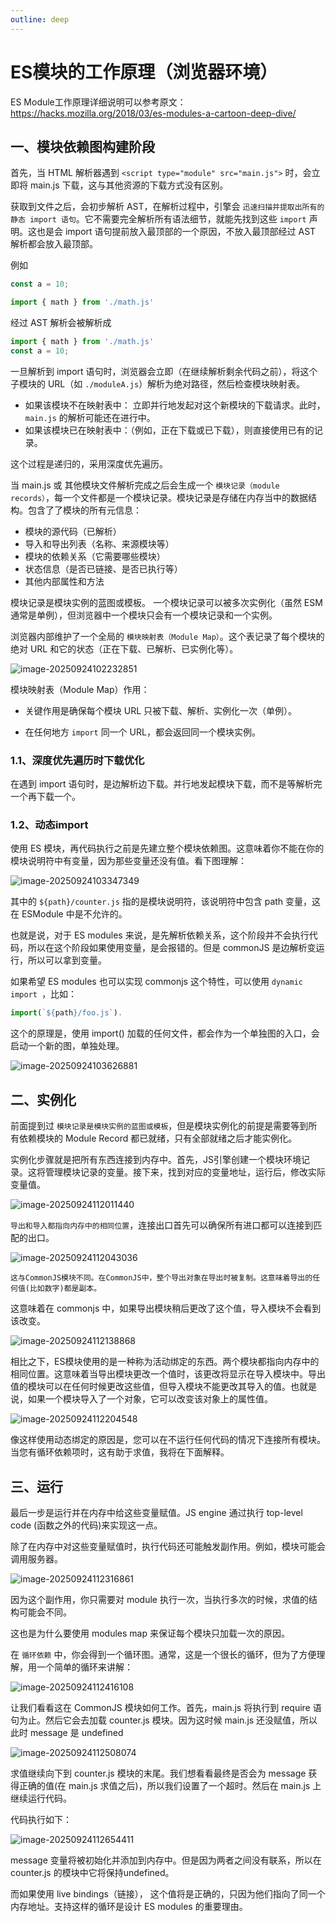 ```yaml
---
outline: deep
---
```


# ES模块的工作原理（浏览器环境）

ES Module工作原理详细说明可以参考原文：https://hacks.mozilla.org/2018/03/es-modules-a-cartoon-deep-dive/

## 一、模块依赖图构建阶段

首先，当 HTML 解析器遇到 `<script type="module" src="main.js">` 时，会立即将 main.js 下载，这与其他资源的下载方式没有区别。

获取到文件之后，会初步解析 AST，在解析过程中，引擎会 `迅速扫描并提取出所有的静态 import 语句`。它不需要完全解析所有语法细节，就能先找到这些 `import` 声明。这也是会 import 语句提前放入最顶部的一个原因，不放入最顶部经过 AST 解析都会放入最顶部。

例如

```javascript
const a = 10;

import { math } from './math.js'
```

经过 AST 解析会被解析成

```javascript
import { math } from './math.js'
const a = 10;
```

一旦解析到 import 语句时，浏览器会立即（在继续解析剩余代码之前），将这个子模块的 URL（如 `./moduleA.js`）解析为绝对路径，然后检查模块映射表。

+ 如果该模块不在映射表中： 立即并行地发起对这个新模块的下载请求。此时，`main.js` 的解析可能还在进行中。
+ 如果该模块已在映射表中：（例如，正在下载或已下载），则直接使用已有的记录。

这个过程是递归的，采用深度优先遍历。

当 main.js 或 其他模块文件解析完成之后会生成一个 `模块记录（module records）`，每一个文件都是一个模块记录。模块记录是存储在内存当中的数据结构。包含了了模块的所有元信息：

+ 模块的源代码（已解析）
+ 导入和导出列表（名称、来源模块等）
+ 模块的依赖关系（它需要哪些模块）
+ 状态信息（是否已链接、是否已执行等）
+ 其他内部属性和方法

模块记录是模块实例的蓝图或模板。 一个模块记录可以被多次实例化（虽然 ESM 通常是单例），但浏览器中一个模块只会有一个模块记录和一个实例。

浏览器内部维护了一个全局的 `模块映射表（Module Map）`。这个表记录了每个模块的绝对 URL 和它的状态（正在下载、已解析、已实例化等）。

![image-20250924102232851](images/image-20250924102232851.png)

模块映射表（Module Map）作用：

+ 关键作用是确保每个模块 URL 只被下载、解析、实例化一次（单例）。

- 在任何地方 `import` 同一个 URL，都会返回同一个模块实例。

### 1.1、深度优先遍历时下载优化

在遇到 import 语句时，是边解析边下载。并行地发起模块下载，而不是等解析完一个再下载一个。

### 1.2、动态import

使用 ES 模块，再代码执行之前是先建立整个模块依赖图。这意味着你不能在你的模块说明符中有变量，因为那些变量还没有值。看下图理解：

![image-20250924103347349](images/image-20250924103347349.png)

其中的 `${path}/counter.js` 指的是模块说明符，该说明符中包含 path 变量，这在 ESModule 中是不允许的。

也就是说，对于 ES modules 来说，是先解析依赖关系，这个阶段并不会执行代码，所以在这个阶段如果使用变量，是会报错的。但是 commonJS 是边解析变运行，所以可以拿到变量。

如果希望 ES modules 也可以实现 commonjs 这个特性，可以使用 `dynamic import `，比如：

```javascript
import(`${path}/foo.js`).
```

这个的原理是，使用 import() 加载的任何文件，都会作为一个单独图的入口，会启动一个新的图，单独处理。

![image-20250924103626881](images/image-20250924103626881.png)

## 二、实例化

前面提到过 `模块记录是模块实例的蓝图或模板`，但是模块实例化的前提是需要等到所有依赖模块的 Module Record 都已就绪，只有全部就绪之后才能实例化。

实例化步骤就是把所有东西连接到内存中。首先，JS引擎创建一个模块环境记录。这将管理模块记录的变量。接下来，找到对应的变量地址，运行后，修改实际变量值。

![image-20250924112011440](images/image-20250924112011440.png)

`导出和导入都指向内存中的相同位置`，连接出口首先可以确保所有进口都可以连接到匹配的出口。

![image-20250924112043036](images/image-20250924112043036.png)

`这与CommonJS模块不同。在CommonJS中，整个导出对象在导出时被复制。这意味着导出的任何值(比如数字)都是副本。`

这意味着在 commonjs 中，如果导出模块稍后更改了这个值，导入模块不会看到该改变。

![image-20250924112138868](images/image-20250924112138868.png)

相比之下，ES模块使用的是一种称为活动绑定的东西。两个模块都指向内存中的相同位置。这意味着当导出模块更改一个值时，该更改将显示在导入模块中。导出值的模块可以在任何时候更改这些值，但导入模块不能更改其导入的值。也就是说，如果一个模块导入了一个对象，它可以改变该对象上的属性值。

![image-20250924112204548](images/image-20250924112204548.png)

像这样使用动态绑定的原因是，您可以在不运行任何代码的情况下连接所有模块。当您有循环依赖项时，这有助于求值，我将在下面解释。

## 三、运行

最后一步是运行并在内存中给这些变量赋值。JS engine 通过执行 top-level code (函数之外的代码)来实现这一点。

除了在内存中对这些变量赋值时，执行代码还可能触发副作用。例如，模块可能会调用服务器。

![image-20250924112316861](images/image-20250924112316861.png)

因为这个副作用，你只需要对 module 执行一次，当执行多次的时候，求值的结构可能会不同。

这也是为什么要使用 modules map 来保证每个模块只加载一次的原因。

在 `循环依赖` 中，你会得到一个循环图。通常，这是一个很长的循环，但为了方便理解，用一个简单的循环来讲解：

![image-20250924112416108](images/image-20250924112416108.png)

让我们看看这在 CommonJS 模块如何工作。首先，main.js 将执行到 require 语句为止。然后它会去加载 counter.js 模块。因为这时候 main.js 还没赋值，所以此时 message 是 undefined

![image-20250924112508074](images/image-20250924112508074.png)

求值继续向下到 counter.js 模块的末尾。我们想看看最终是否会为 message 获得正确的值(在 main.js 求值之后)，所以我们设置了一个超时。然后在 main.js 上继续运行代码。

代码执行如下：

![image-20250924112654411](images/image-20250924112654411.png)

message 变量将被初始化并添加到内存中。但是因为两者之间没有联系，所以在 counter.js 的模块中它将保持undefined。

而如果使用 live bindings（链接）， 这个值将是正确的，只因为他们指向了同一个内存地址。支持这样的循环是设计 ES modules 的重要理由。
